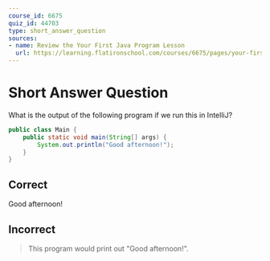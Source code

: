 ```yaml
---
course_id: 6675
quiz_id: 44703
type: short_answer_question
sources:
- name: Review the Your First Java Program Lesson
  url: https://learning.flatironschool.com/courses/6675/pages/your-first-java-program?module_item_id=533223
---
```


# Short Answer Question

What is the output of the following program if we run this in IntelliJ?

```java
public class Main {
    public static void main(String[] args) {
        System.out.println("Good afternoon!");
    }
}
```

## Correct

Good afternoon!

## Incorrect

> This program would print out "Good afternoon!".
